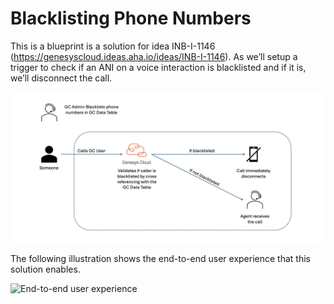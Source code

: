 # Blacklisting Phone Numbers

This is a blueprint is a solution for idea INB-I-1146 (https://genesyscloud.ideas.aha.io/ideas/INB-I-1146). As we’ll setup a trigger to check if an ANI on a voice interaction is blacklisted and if it is, we’ll disconnect the call.

![Inbound Communicate call Genesys Cloud flow](blueprint/images/ani-blacklist-workflow.png "Genesys Cloud Inbound Communicate Call")

The following illustration shows the end-to-end user experience that this solution enables.

![End-to-end user experience](blueprint/images/ani-blacklist-demo.gif "End-to-end user experience")
